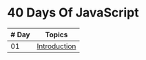 # 40 Days Of JavaScript

| # Day |                                                                       Topics                                                                        |
| ----- | :-------------------------------------------------------------------------------------------------------------------------------------------------: |
| 01    |                                                             [Introduction]()                                                                        |
